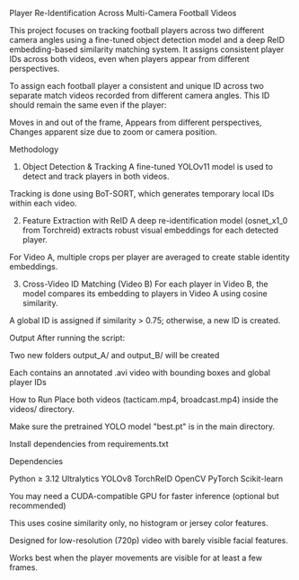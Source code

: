 Player Re-Identification Across Multi-Camera Football Videos

This project focuses on tracking football players across two different camera angles using a fine-tuned object detection model and a deep ReID embedding-based similarity matching system. It assigns consistent player IDs across both videos, even when players appear from different perspectives.

To assign each football player a consistent and unique ID across two separate match videos recorded from different camera angles. This ID should remain the same even if the player:

Moves in and out of the frame,
Appears from different perspectives,
Changes apparent size due to zoom or camera position.

Methodology

1. Object Detection & Tracking
A fine-tuned YOLOv11 model is used to detect and track players in both videos.

Tracking is done using BoT-SORT, which generates temporary local IDs within each video.

2. Feature Extraction with ReID
A deep re-identification model (osnet_x1_0 from Torchreid) extracts robust visual embeddings for each detected player.

For Video A, multiple crops per player are averaged to create stable identity embeddings.

3. Cross-Video ID Matching (Video B)
For each player in Video B, the model compares its embedding to players in Video A using cosine similarity.

A global ID is assigned if similarity > 0.75; otherwise, a new ID is created.

Output
After running the script:

Two new folders output_A/ and output_B/ will be created

Each contains an annotated .avi video with bounding boxes and global player IDs

How to Run
Place both videos (tacticam.mp4, broadcast.mp4) inside the videos/ directory.

Make sure the pretrained YOLO model "best.pt" is in the main directory.

Install dependencies from requirements.txt

Dependencies

Python ≥ 3.12
Ultralytics YOLOv8
TorchReID
OpenCV
PyTorch
Scikit-learn

You may need a CUDA-compatible GPU for faster inference (optional but recommended)


This uses cosine similarity only, no histogram or jersey color features.

Designed for low-resolution (720p) video with barely visible facial features.

Works best when the player movements are visible for at least a few frames.

